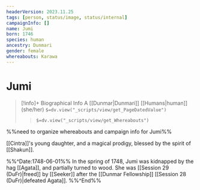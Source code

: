 ```yaml
---
headerVersion: 2023.11.25
tags: [person, status/image, status/internal]
campaignInfo: []
name: Jumi
born: 1746
species: human
ancestry: Dunmari
gender: female
whereabouts: Karawa
---
```

# Jumi
>[!info]+ Biographical Info
> A [[Dunmar|Dunmari]] [[Humans|human]] (she/her)
> `$=dv.view("_scripts/view/get_PageDatedValue")`
>> `$=dv.view("_scripts/view/get_Whereabouts")`

%%need to organize whereabouts and campaign info for Jumi%%

[[Cintra]]'s young daughter, and a magical prodigy, blessed by the spirit of [[Shakun]]. 

%%^Date:1748-06-01%%
In the spring of 1748, Jumi was kidnapped by the hag [[Agata]], and partially turned to wood. She was [[Session 29 (DuFr)|freed]] by [[Seeker]] after the [[Dunmar Fellowship]] [[Session 28 (DuFr)|defeated Agata]].
%%^End%%